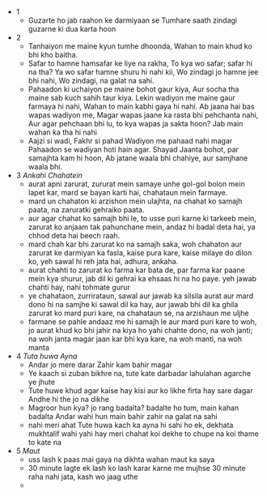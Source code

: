 - 1
	- Guzarte ho jab raahon ke darmiyaan se
	  Tumhare saath zindagi guzarne ki dua karta hoon
- 2
	- Tanhaiyon me maine kyun tumhe dhoonda,
	  Wahan to main khud ko bhi kho baitha.
	- Safar to hamne hamsafar ke liye na rakha,
	  To kya wo safar; safar hi na tha?
	  Ya wo safar hamne shuru hi nahi kii,
	  Wo zindagi jo hamne jee bhi nahi,
	  Wo zindagi, na galat na sahi.
	- Pahaadon ki uchaiyon pe maine bohot gaur kiya,
	  Aur socha tha maine sab kuch sahih taur kiya.
	  Lekin wadiyon me maine gaur farmaya hi nahi,
	  Wahan to main kabhi gaya hi nahi.
	  Ab jaana hai bas wapas wadiyon me,
	  Magar wapas jaane ka rasta bhi pehchanta nahi,
	  Aur agar pehchaan bhi lu, to kya wapas ja sakta hoon?
	  Jab main wahan ka tha hi nahi
	- Aajzi si wadi, Fakhr si pahad 
	  Wadiyon me pahaad nahi magar
	  Pahaadon se wadiyan hoti hain agar.
	  Shayad Jaanta bohot, par samajhta kam hi hoon,
	  Ab jatane waala bhi chahiye, aur samjhane waala bhi.
- 3 *Ankahi Chahatein*
	- aurat apni zarurat, zururat mein samaye
	  unhe gol-gol bolon mein lapet kar,
	  mard se bayan karti hai, chahataun mein farmaye.
	- mard un chahaton ki arzishon mein ulajhta,
	  na chahat ko samajh paata, na zaruratki gehraiko paata.
	- aur agar chahat ko samajh bhi le,
	  to usse puri karne ki tarkeeb mein,
	  zarurat ko anjaam tak pahunchane mein,
	  andaz hi badal deta hai, ya chhod deta hai beech raah.
	- mard chah kar bhi zarurat ko na samajh saka,
	  woh chahaton aur zarurat ke darmiyan ka fasla,
	  kaise pura kare, kaise milaye do dilon ko,
	  yeh sawal hi reh jata hai, adhura, ankaha.
	- aurat chahti to zarurat ko farma kar bata de,
	  par farma kar paane mein kya shurur,
	  jab dil ki gehrai ka ehsaas hi na ho paye.
	  yeh jawab chahti hay, nahi tohmate gurur
	- ye chahataon, zurrirataun, sawal aur jawab ka silsila
	  aurat aur mard dono hi na samjhe
	  ki sawal dil ka hay, aur jawab bhi dil ka ghila
	  zarurat ko mard puri kare, na chahataun se, na arzishaun me uljhe
	- farmane se pahle andaaz me hi samajh le
	  aur mard puri kare to woh, jo aurat khud ko bhi jahir na kiya ho
	  yahi chahte dono, na woh janti; na woh janta
	  magar jaan kar bhi kya kare, na woh manti, na woh manta
- 4 *Tuta huwa Ayna*
	- Andar jo mere darar
	  Zahir kam bahir magar
	- Ye kaach si zuban
	  bikhre na, tute
	  kate darbadar lahulahan
	  agarche ye jhute
	- Tute huwe khud agar
	  kaise hay kisi aur ko likhe
	  firta hay sare dagar
	  Andhe hi the jo na dikhe
	- Magroor hun kya? jo rang badalta?
	  badalte ho tum, main kahan badalta
	  Andar wahi hun main
	  bahir zahir na galat na sahi
	- nahi meri ahat
	  Tute huwa kach ka ayna hi sahi
	  ho ek, dekhata mukhtalif wahi
	  yahi hay meri chahat
	  koi dekhe to chupe na
	  koi thame to kate na
- 5 *Maut*
	- uss lash k paas mai gaya
	  na dikhta wahan maut ka saya
	- 30 minute lagte ek lash ko lash karar karne me
	  mujhse 30 minute raha nahi jata, kash wo jaag uthe
	-